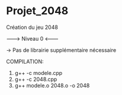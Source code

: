 # Projet_2048
Création du jeu 2048

---> Niveau 0 <---

 -> Pas de librairie supplémentaire nécessaire

COMPILATION:
  1. g++ -c modele.cpp
  2. g++ -c 2048.cpp
  3. g++ modele.o 2048.o -o 2048
 
